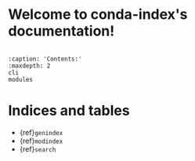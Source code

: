 # Welcome to conda-index's documentation!

```{include} ../README.md
```

```{toctree}
:caption: 'Contents:'
:maxdepth: 2
cli
modules
```

# Indices and tables

- {ref}`genindex`
- {ref}`modindex`
- {ref}`search`
